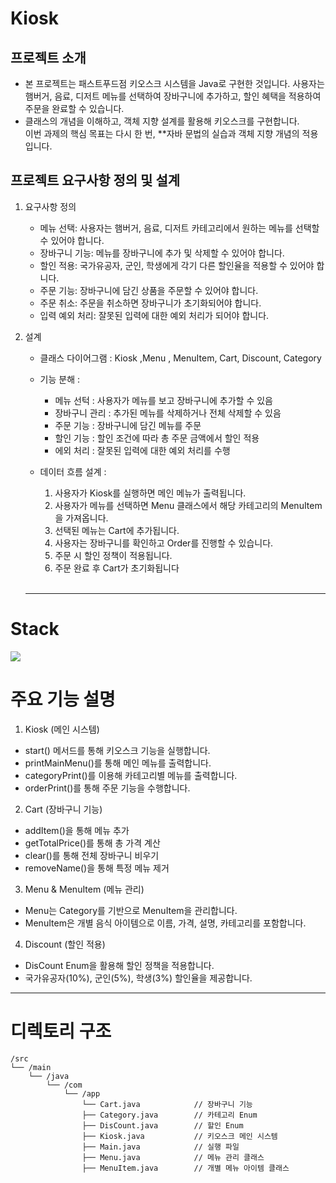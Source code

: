 # Kiosk

## 프로젝트 소개
 - 본 프로젝트는 패스트푸드점 키오스크 시스템을 Java로 구현한 것입니다. 사용자는 햄버거, 음료, 디저트 메뉴를 선택하여 장바구니에 추가하고, 할인 혜택을 적용하여 주문을 완료할 수 있습니다.
 - 클래스의 개념을 이해하고, 객체 지향 설계를 활용해 키오스크를 구현합니다.<br>
  이번 과제의 핵심 목표는 다시 한 번, **자바 문법의 실습과 객체 지향 개념의 적용 입니다.
## 프로젝트 요구사항 정의 및 설계 
 
1. 요구사항 정의
   - 메뉴 선택: 사용자는 햄버거, 음료, 디저트 카테고리에서 원하는 메뉴를 선택할 수 있어야 합니다.
   - 장바구니 기능: 메뉴를 장바구니에 추가 및 삭제할 수 있어야 합니다.
   - 할인 적용: 국가유공자, 군인, 학생에게 각기 다른 할인율을 적용할 수 있어야 합니다.
   - 주문 기능: 장바구니에 담긴 상품을 주문할 수 있어야 합니다.
   - 주문 취소: 주문을 취소하면 장바구니가 초기화되어야 합니다.
   - 입력 예외 처리: 잘못된 입력에 대한 예외 처리가 되어야 합니다.
   
2. 설계
    - 클래스 다이어그램 : Kiosk ,Menu , MenuItem, Cart, Discount, Category
        
    - 기능 분해 :
       - 메뉴 선턱 : 사용자가 메뉴를 보고 장바구니에 추가할 수 있음
       - 장바구니 관리 : 추가된 메뉴를 삭제하거나 전체 삭제할 수 있음
       - 주문 기능 : 장바구니에 담긴 메뉴를 주문 
       - 할인 기능 : 할인 조건에 따라 총 주문 금액에서 할인 적용
       - 에외 처리 : 잘못된 입력에 대한 예외 처리를 수행 
        

    - 데이터 흐름 설계 :
       1. 사용자가 Kiosk를 실행하면 메인 메뉴가 출력됩니다.
       2. 사용자가 메뉴를 선택하면 Menu 클래스에서 해당 카테고리의 MenuItem을 가져옵니다.
       3. 선택된 메뉴는 Cart에 추가됩니다.
       4. 사용자는 장바구니를 확인하고 Order를 진행할 수 있습니다.
       5. 주문 시 할인 정책이 적용됩니다.
       6. 주문 완료 후 Cart가 초기화됩니다
    <br>
   <hr/>

# Stack
<img src="https://img.shields.io/badge/java-007396?style=for-the-badge&logo=OpenJDK&logoColor=white">


# 주요 기능 설명

1. Kiosk (메인 시스템)
  - start() 메서드를 통해 키오스크 기능을 실행합니다.
  - printMainMenu()를 통해 메인 메뉴를 출력합니다.
  - categoryPrint()를 이용해 카테고리별 메뉴를 출력합니다.
  - orderPrint()를 통해 주문 기능을 수행합니다.

2. Cart (장바구니 기능)
  - addItem()을 통해 메뉴 추가
  - getTotalPrice()를 통해 총 가격 계산
  - clear()를 통해 전체 장바구니 비우기
  - removeName()을 통해 특정 메뉴 제거


3. Menu & MenuItem (메뉴 관리)
  - Menu는 Category를 기반으로 MenuItem을 관리합니다.
  - MenuItem은 개별 음식 아이템으로 이름, 가격, 설명, 카테고리를 포함합니다.

4. Discount (할인 적용)
  - DisCount Enum을 활용해 할인 정책을 적용합니다.
  - 국가유공자(10%), 군인(5%), 학생(3%) 할인율을 제공합니다.
<hr/>


# 디렉토리 구조
```
/src
└── /main
    └── /java
        └── /com
            └── /app
                └── Cart.java            // 장바구니 기능
                ├── Category.java        // 카테고리 Enum
                ├── DisCount.java        // 할인 Enum
                ├── Kiosk.java           // 키오스크 메인 시스템
                ├── Main.java            // 실행 파일
                ├── Menu.java            // 메뉴 관리 클래스
                ├── MenuItem.java        // 개별 메뉴 아이템 클래스
```
